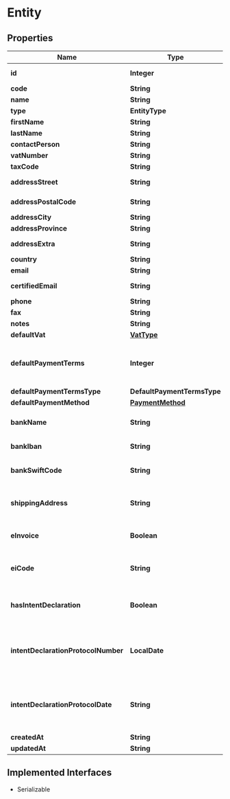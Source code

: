 

# Entity



## Properties

Name | Type | Description | Notes
------------ | ------------- | ------------- | -------------
**id** | **Integer** | Unique identifier |  [optional]
**code** | **String** | Code. |  [optional]
**name** | **String** | Name |  [optional]
**type** | **EntityType** |  |  [optional]
**firstName** | **String** | First name. |  [optional]
**lastName** | **String** | Last name. |  [optional]
**contactPerson** | **String** |  |  [optional]
**vatNumber** | **String** | Vat number |  [optional]
**taxCode** | **String** | Tax code. |  [optional]
**addressStreet** | **String** | Street address. |  [optional]
**addressPostalCode** | **String** | Postal code. |  [optional]
**addressCity** | **String** | City. |  [optional]
**addressProvince** | **String** | Province. |  [optional]
**addressExtra** | **String** | Address extra info. |  [optional]
**country** | **String** | Country |  [optional]
**email** | **String** | Email. |  [optional]
**certifiedEmail** | **String** | Certified email. |  [optional]
**phone** | **String** | Phone. |  [optional]
**fax** | **String** | Fax. |  [optional]
**notes** | **String** | Extra notes. |  [optional]
**defaultVat** | [**VatType**](VatType.md) |  |  [optional]
**defaultPaymentTerms** | **Integer** | [Only for client] Default payment terms. |  [optional]
**defaultPaymentTermsType** | **DefaultPaymentTermsType** |  |  [optional]
**defaultPaymentMethod** | [**PaymentMethod**](PaymentMethod.md) |  |  [optional]
**bankName** | **String** | [Only for client] Bank name. |  [optional]
**bankIban** | **String** | [Only for client] Iban. |  [optional]
**bankSwiftCode** | **String** | [Only for client] Bank swift code. |  [optional]
**shippingAddress** | **String** | [Only for client] Shipping address. |  [optional]
**eInvoice** | **Boolean** | [Only for client] Use e-invoices. |  [optional]
**eiCode** | **String** | [Only for client] E-invoices code. |  [optional]
**hasIntentDeclaration** | **Boolean** | [Only for client] Has intent declaration. |  [optional]
**intentDeclarationProtocolNumber** | **LocalDate** | [Only for client] Intent declaration protocol number. |  [optional]
**intentDeclarationProtocolDate** | **String** | [Only for client] Intent declaration protocol date. |  [optional]
**createdAt** | **String** |  |  [optional]
**updatedAt** | **String** |  |  [optional]


## Implemented Interfaces

* Serializable


